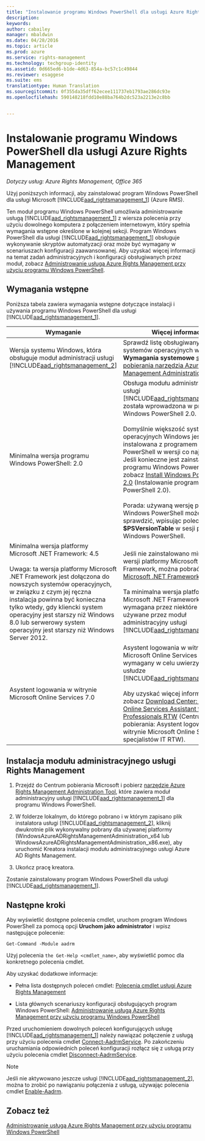```yaml
---
title: "Instalowanie programu Windows PowerShell dla usługi Azure Rights Management | Azure RMS"
description: 
keywords: 
author: cabailey
manager: mbaldwin
ms.date: 04/28/2016
ms.topic: article
ms.prod: azure
ms.service: rights-management
ms.technology: techgroup-identity
ms.assetid: 0d665ed6-b1de-4d63-854a-bc57c1c49844
ms.reviewer: esaggese
ms.suite: ems
translationtype: Human Translation
ms.sourcegitcommit: 0f355da35dff62ecee111737eb1793ae286dc93e
ms.openlocfilehash: 590148218fdd10e88ba764b2dc523a2213e2c8bb


---
```


# Instalowanie programu Windows PowerShell dla usługi Azure Rights Management

*Dotyczy usług: Azure Rights Management, Office 365*

Użyj poniższych informacji, aby zainstalować program Windows PowerShell dla usługi Microsoft [!INCLUDE[aad_rightsmanagement_1](../includes/aad_rightsmanagement_1_md.md)] (Azure RMS).

Ten moduł programu Windows PowerShell umożliwia administrowanie usługą [!INCLUDE[aad_rightsmanagement_1](../includes/aad_rightsmanagement_1_md.md)] z wiersza polecenia przy użyciu dowolnego komputera z połączeniem internetowym, który spełnia wymagania wstępne określone w kolejnej sekcji. Program Windows PowerShell dla usługi [!INCLUDE[aad_rightsmanagement_1](../includes/aad_rightsmanagement_1_md.md)] obsługuje wykonywanie skryptów automatyzacji oraz może być wymagany w scenariuszach konfiguracji zaawansowanej. Aby uzyskać więcej informacji na temat zadań administracyjnych i konfiguracji obsługiwanych przez moduł, zobacz [Administrowanie usługą Azure Rights Management przy użyciu programu Windows PowerShell](administer-powershell.md).

## Wymagania wstępne
Poniższa tabela zawiera wymagania wstępne dotyczące instalacji i używania programu Windows PowerShell dla usługi [!INCLUDE[aad_rightsmanagement_1](../includes/aad_rightsmanagement_1_md.md)].

|Wymaganie|Więcej informacji|
|---------------|--------------------|
|Wersja systemu Windows, która obsługuje moduł administracji usługi [!INCLUDE[aad_rightsmanagement_2](../includes/aad_rightsmanagement_2_md.md)]|Sprawdź listę obsługiwanych systemów operacyjnych w sekcji **Wymagania systemowe** [strony pobierania narzędzia Azure Rights Management Administration Tool](http://go.microsoft.com/fwlink/?LinkId=257721).|
|Minimalna wersja programu Windows PowerShell: 2.0|Obsługa modułu administracyjnego usługi [!INCLUDE[aad_rightsmanagement_2](../includes/aad_rightsmanagement_2_md.md)] została wprowadzona w programie Windows PowerShell 2.0.<br /><br />Domyślnie większość systemów operacyjnych Windows jest instalowana z programem Windows PowerShell w wersji co najmniej 2.0. Jeśli konieczne jest zainstalowanie programu Windows PowerShell 2.0, zobacz [Install Windows PowerShell 2.0](http://msdn.microsoft.com/library/ff637750.aspx) (Instalowanie programu Windows PowerShell 2.0).<br /><br />Porada: używaną wersję programu Windows PowerShell możesz sprawdzić, wpisując polecenie **$PSVersionTable** w sesji programu Windows PowerShell.|
|Minimalna wersja platformy Microsoft .NET Framework: 4.5<br /><br />Uwaga: ta wersja platformy Microsoft .NET Framework jest dołączona do nowszych systemów operacyjnych, w związku z czym jej ręczna instalacja powinna być konieczna tylko wtedy, gdy kliencki system operacyjny jest starszy niż Windows 8.0 lub serwerowy system operacyjny jest starszy niż Windows Server 2012.|Jeśli nie zainstalowano minimalnej wersji platformy Microsoft .NET Framework, można pobrać platformę [Microsoft .NET Framework 4.5](http://www.microsoft.com/download/details.aspx?id=30653).<br /><br />Ta minimalna wersja platformy Microsoft .NET Framework jest wymagana przez niektóre klasy używane przez moduł administracyjny usługi [!INCLUDE[aad_rightsmanagement_2](../includes/aad_rightsmanagement_2_md.md)].|
|Asystent logowania w witrynie Microsoft Online Services 7.0|Asystent logowania w witrynie Microsoft Online Services jest wymagany w celu uwierzytelnienia w usłudze [!INCLUDE[aad_rightsmanagement_1](../includes/aad_rightsmanagement_1_md.md)].<br /><br />Aby uzyskać więcej informacji, zobacz [Download Center: Microsoft Online Services Assistant for IT Professionals RTW](http://www.microsoft.com/en-us/download/details.aspx?id=41950) (Centrum pobierania: Asystent logowania w witrynie Microsoft Online Services dla specjalistów IT RTW).|

## Instalacja modułu administracyjnego usługi Rights Management

1.  Przejdź do Centrum pobierania Microsoft i pobierz [narzędzie Azure Rights Management Administration Tool](https://go.microsoft.com/fwlink/?LinkId=257721), które zawiera moduł administracyjny usługi [!INCLUDE[aad_rightsmanagement_1](../includes/aad_rightsmanagement_1_md.md)] dla programu Windows PowerShell.

2.  W folderze lokalnym, do którego pobrano i w którym zapisano plik instalatora usługi [!INCLUDE[aad_rightsmanagement_2](../includes/aad_rightsmanagement_2_md.md)], kliknij dwukrotnie plik wykonywalny pobrany dla używanej platformy (WindowsAzureADRightsManagementAdministration_x64 lub WindowsAzureADRightsManagementAdministration_x86.exe), aby uruchomić Kreatora instalacji modułu administracyjnego usługi Azure AD Rights Management.

3.  Ukończ pracę kreatora.

Zostanie zainstalowany program Windows PowerShell dla usługi [!INCLUDE[aad_rightsmanagement_1](../includes/aad_rightsmanagement_1_md.md)].

## Następne kroki
Aby wyświetlić dostępne polecenia cmdlet, uruchom program Windows PowerShell za pomocą opcji **Uruchom jako administrator** i wpisz następujące polecenie:

```
Get-Command -Module aadrm
```
Użyj polecenia `the Get-Help <cmdlet_name>`, aby wyświetlić pomoc dla konkretnego polecenia cmdlet.

Aby uzyskać dodatkowe informacje:

-   Pełna lista dostępnych poleceń cmdlet: [Polecenia cmdlet usługi Azure Rights Management](https://msdn.microsoft.com/library/windowsazure/dn629398.aspx)

-   Lista głównych scenariuszy konfiguracji obsługujących program Windows PowerShell: [Administrowanie usługą Azure Rights Management przy użyciu programu Windows PowerShell](administer-powershell.md)

Przed uruchomieniem dowolnych poleceń konfigurujących usługę [!INCLUDE[aad_rightsmanagement_1](../includes/aad_rightsmanagement_1_md.md)] należy nawiązać połączenie z usługą przy użyciu polecenia cmdlet [Connect-AadrmService](https://msdn.microsoft.com/library/windowsazure/dn629415.aspx). Po zakończeniu uruchamiania odpowiednich poleceń konfiguracji rozłącz się z usługą przy użyciu polecenia cmdlet [Disconnect-AadrmService](https://msdn.microsoft.com/library/windowsazure/dn629416.aspx).

> [!NOTE]
> Jeśli nie aktywowano jeszcze usługi [!INCLUDE[aad_rightsmanagement_2](../includes/aad_rightsmanagement_2_md.md)], można to zrobić po nawiązaniu połączenia z usługą, używając polecenia cmdlet [Enable-Aadrm](https://msdn.microsoft.com/library/windowsazure/dn629412.aspx).

## Zobacz też
[Administrowanie usługą Azure Rights Management przy użyciu programu Windows PowerShell](administer-powershell.md)



<!--HONumber=Jun16_HO4-->


